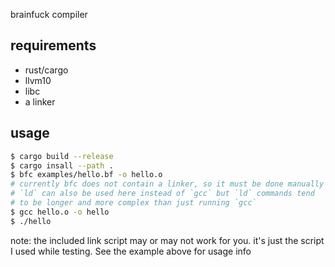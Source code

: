 brainfuck compiler

## requirements
- rust/cargo
- llvm10
- libc
- a linker

## usage
```sh
$ cargo build --release
$ cargo insall --path .
$ bfc examples/hello.bf -o hello.o
# currently bfc does not contain a linker, so it must be done manually
# `ld` can also be used here instead of `gcc` but `ld` commands tend
# to be longer and more complex than just running `gcc`
$ gcc hello.o -o hello
$ ./hello
```

note: the included link script may or may not work for you. it's just the script I used while testing. See the example above for usage info
